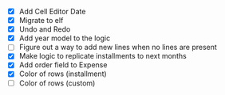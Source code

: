 - [x] Add Cell Editor Date
- [x] Migrate to elf
- [x] Undo and Redo
- [x] Add year model to the logic
- [ ] Figure out a way to add new lines when no lines are present
- [x] Make logic to replicate installments to next months
- [x] Add order field to Expense
- [x] Color of rows (installment)
- [ ] Color of rows (custom)
